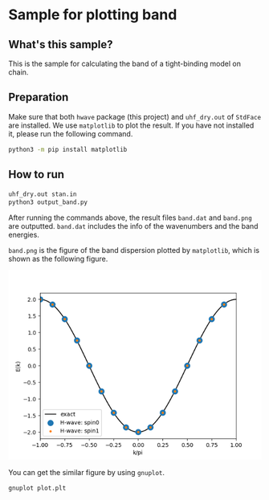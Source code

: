 # Sample for plotting band

## What's this sample?

This is the sample for calculating the band of a tight-binding model on chain.

## Preparation

Make sure that both `hwave` package (this project) and `uhf_dry.out` of `StdFace` are installed.
We use `matplotlib` to plot the result.
If you have not installed it, please run the following command.

```bash
python3 -m pip install matplotlib
```

## How to run

```bash
uhf_dry.out stan.in
python3 output_band.py  
```

After running the commands above, the result files `band.dat` and `band.png` are outputted.
`band.dat` includes the info of the wavenumbers and the band energies.

`band.png` is the figure of the band dispersion plotted by `matplotlib`, which is shown as the following figure.

![band of the tight-binding chain](./band.png)

You can get the similar figure by using `gnuplot`.

```bash
gnuplot plot.plt
```